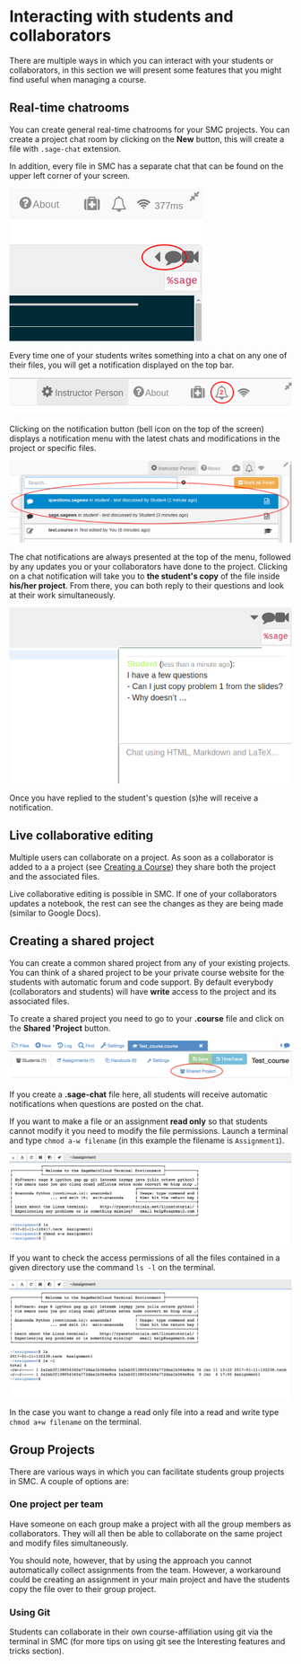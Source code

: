 # Interacting with students and collaborators
There are multiple ways in which you can interact with your students or collaborators, in this section we will present some features that you might find useful when managing a course.

## Real-time chatrooms
You can create general real-time chatrooms for your SMC projects. You can create a project chat room by clicking on the **New** button, this will create a file with `.sage-chat` extension.

In addition, every file in SMC has a separate chat that can be found on the upper left corner of your screen.

![The chat button](./assets/chat_button.png)

Every time one of your students writes something into a chat on any one of their files, you will get a notification displayed on the top bar.

![The notification](./assets/instructor_notification.png)

Clicking on the notification button (bell icon on the top of the screen) displays a notification menu with the latest chats and modifications in the project or specific files.

![Notification Bar](./assets/notification_highlighted.png)

The chat notifications are always presented at the top of the menu, followed by any updates you or your collaborators have done to the project. Clicking on a chat notification will take you to **the student's copy** of the file inside **his/her project**.
From there, you can both reply to their questions and look at their work simultaneously.

![TA assistance example](./assets/student_question.png)

Once you have replied to the student's question (s)he will receive a notification.

## Live collaborative editing
Multiple users can collaborate on a project. As soon as a collaborator is added to a a project (see [Creating a Course](./creating_a_course/creating_course.md)) they share both the project and the associated files.

Live collaborative editing is possible in SMC. If one of your collaborators updates a notebook, the rest can see the changes as they are being made (similar to Google Docs).

## Creating a shared project
You can create a common shared project from any of your existing projects. You can think of a shared project to be your private course website for the students with automatic forum and code support. By default everybody (collaborators and students) will have **write** access to the project and its associated files.

To create a shared project you need to go to your **.course** file and click on the **Shared 'Project** button.

![Create shared](./assets/shared1.png)

If you create a **.sage-chat** file here, all students will receive automatic notifications when questions are posted on the chat.

If you want to make a file or an assignment **read only** so that students cannot modify it you need to modify the file permissions. Launch a terminal and type `chmod a-w filename` (in this example the filename is `Assignment1`).

![Read only files](./assets/read_only.png)

If you want to check the access permissions of all the files contained in a given directory use the command `ls -l` on the terminal.

![Access check](./assets/ls_assignment.png)

In the case you want to change a read only file into a read and write type `chmod a+w filename` on the terminal.

## Group Projects
There are various ways in which you can facilitate  students group projects in SMC. A couple of options are:

### One project per team
Have someone on each group make a project with all the group members as collaborators.
They will all then be able to collaborate on the same project and modify files simultaneously.

You should note, however, that by using the approach you cannot automatically collect assignments from the team. However, a workaround could be creating an assignment in your main project and have the students copy the file over to their group project.

### Using Git
Students can collaborate in their own course-affiliation using git via the terminal in SMC (for more tips on using git see the Interesting features and tricks section).
